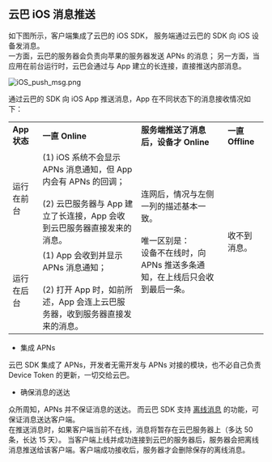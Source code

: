 ## 云巴 iOS 消息推送

如下图所示，客户端集成了云巴的 iOS SDK，
服务端通过云巴的 SDK 向 iOS 设备发消息。
<br>
一方面，云巴的服务器会负责向苹果的服务器发送 APNs 的消息；
另一方面，当应用在前台运行时，云巴会通过与 App 建立的长连接，直接推送内部消息。

![iOS_push_msg.png](https://raw.githubusercontent.com/yunba/docs/master/image/for_kb/iOS_push_msg.png)


通过云巴的 SDK 向 iOS App 推送消息，App 在不同状态下的消息接收情况如下：

<table border="0">

<tr>
  <td><b>App 状态</b></td>
  <td><b>一直 Online</b></td>
  <td><b>服务端推送了消息后，设备才 Online</b></td>
  <td><b>一直 Offline</b></td>
</tr>

<tr>
  <td>运行在前台</td>
  <td>(1) iOS 系统不会显示 APNs 消息通知，但 App 内会有 APNs 的回调；<br><br>
(2) 云巴服务器与 App 建立了长连接，App 会收到云巴服务器直接发来的消息。</td>

  <td rowspan="2">连网后，情况与左侧一列的描述基本一致。<br><br>唯一区别是：<br>设备不在线时，向 APNs 推送多条通知，在上线后只会收到最后一条。</td>

  <td rowspan="2">收不到消息。</td>
</tr>

<tr>
  <td>运行在后台</td>
  <td>(1) App 会收到并显示 APNs 消息通知；<br><br>
(2) 打开 App 时，如前所述，App 会连上云巴服务器，收到服务器直接发来的消息。</td>
</tr>
</table>

* 集成 APNs

云巴 SDK 集成了 APNs，开发者无需开发与 APNs 对接的模块，也不必自己负责 Device Token 的更新，一切交给云巴。

* 确保消息的送达

众所周知，APNs 并不保证消息的送达。
而云巴 SDK 支持 [离线消息](https://github.com/yunba/kb/blob/master/云巴的离线消息.md) 的功能，可保证消息送达客户端。
<br>
在推送消息时，如果客户端当前不在线，消息将暂存在云巴服务器上（多达 50 条，长达 15 天）。
当客户端上线并成功连接到云巴的服务器后，服务器会把离线消息推送给该客户端。客户端成功接收后，服务器才会删除保存的离线消息。
<br>
